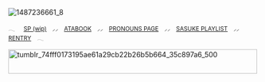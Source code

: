 ![1487236661_8](https://github.com/user-attachments/assets/f4c6da43-7f86-4bee-ab45-909f94d16d46)

<sub>𓂃⠀⠀[SP (wip)](https://5asuke.straw.page) ⠀⸝⸝⠀  [ATABOOK](https://5asuke.atabook.org) ⠀⸝⸝⠀  [PRONOUNS PAGE](https://en.pronouns.page/@uchiha.sasuke) ⠀⸝⸝⠀  [SASUKE PLAYLIST](https://open.spotify.com/playlist/5cEaq9GWZoa7NOSpbAMSkM?si=33dde004a9cd4095) ⠀⸝⸝⠀  [RENTRY](https://rentry.co/5asukes)⠀ 𓂃</sub>

<img width="500" height="49" alt="tumblr_74fff0173195ae61a29cb22b26b5b664_35c897a6_500" src="https://github.com/user-attachments/assets/3d0ea88c-a2ac-4ab4-b784-df31e9ba0d9b" />
